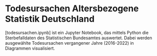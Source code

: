 # Todesursachen Altersbezogene Statistik Deutschland

[todesursachen.ipynb] ist ein Jupyter Notebook, das mittels Python die Sterbefalldaten des Statistischen Bundesamtes auswertet.
Dabei werden ausgewählte Todesursachen vergangener Jahre (2016-2022) in Diagrammen visualisiert.
